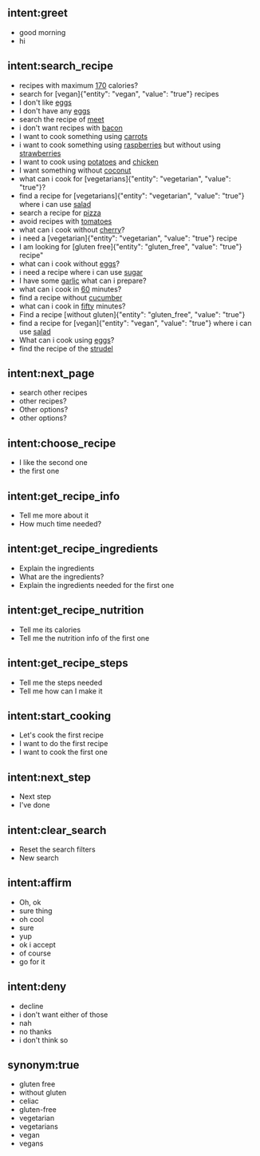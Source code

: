 ## intent:greet
- good morning
- hi

## intent:search_recipe
- recipes with maximum [170](max_calories) calories?
- search for [vegan]{"entity": "vegan", "value": "true"} recipes
- I don't like [eggs](avoid_ingredients)
- I don't have any [eggs](avoid_ingredients)
- search the recipe of [meet](search_text)
- i don't want recipes with [bacon](avoid_ingredients)
- I want to cook something using [carrots](search_ingredients)
- i want to cook something using [raspberries](search_ingredients) but without using [strawberries](avoid_ingredients)
- I want to cook using [potatoes](search_ingredients) and [chicken](search_ingredients)
- I want something without [coconut](avoid_ingredients)
- what can i cook for [vegetarians]{"entity": "vegetarian", "value": "true"}?
- find a recipe for [vegetarians]{"entity": "vegetarian", "value": "true"} where i can use [salad](search_ingredients)
- search a recipe for [pizza](search_text)
- avoid recipes with [tomatoes](avoid_ingredients)
- what can i cook without [cherry](avoid_ingredients)?
- i need a [vegetarian]{"entity": "vegetarian", "value": "true"} recipe
- I am looking for [gluten free]{"entity": "gluten_free", "value": "true"} recipe"
- what can i cook without [eggs](avoid_ingredients)?
- i need a recipe where i can use [sugar](search_ingredients)
- I have some [garlic](search_ingredients) what can i prepare?
- what can i cook in [60](max_minutes) minutes?
- find a recipe without [cucumber](avoid_ingredients)
- what can i cook in [fifty](max_minutes) minutes?
- Find a recipe [without gluten]{"entity": "gluten_free", "value": "true"}
- find a recipe for [vegan]{"entity": "vegan", "value": "true"} where i can use [salad](search_ingredients)
- What can i cook using [eggs](search_ingredients)?
- find the recipe of the [strudel](search_text)

## intent:next_page
- search other recipes
- other recipes?
- Other options?
- other options?

## intent:choose_recipe
- I like the second one
- the first one

## intent:get_recipe_info
- Tell me more about it
- How much time needed?

## intent:get_recipe_ingredients
- Explain the ingredients
- What are the ingredients?
- Explain the ingredients needed for the first one

## intent:get_recipe_nutrition
- Tell me its calories
- Tell me the nutrition info of the first one

## intent:get_recipe_steps
- Tell me the steps needed
- Tell me how can I make it

## intent:start_cooking
- Let's cook the first recipe
- I want to do the first recipe
- I want to cook the first one

## intent:next_step
- Next step
- I've done

## intent:clear_search
- Reset the search filters
- New search

## intent:affirm
- Oh, ok
- sure thing
- oh cool
- sure
- yup
- ok i accept
- of course
- go for it

## intent:deny
- decline
- i don't want either of those
- nah
- no thanks
- i don't think so

## synonym:true
- gluten free
- without gluten
- celiac
- gluten-free
- vegetarian
- vegetarians
- vegan
- vegans
